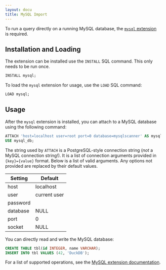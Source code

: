```yaml
---
layout: docu
title: MySQL Import
---
```


To run a query directly on a running MySQL database, the [`mysql` extension](../../extensions/mysql) is required.

## Installation and Loading

The extension can be installed use the `INSTALL` SQL command. This only needs to be run once.

```sql
INSTALL mysql;
```

To load the `mysql` extension for usage, use the `LOAD` SQL command:

```sql
LOAD mysql;
```

## Usage

After the `mysql` extension is installed, you can attach to a MySQL database using the following command:

```sql
ATTACH 'host=localhost user=root port=0 database=mysqlscanner' AS mysql_db (TYPE mysql_scanner, READ_ONLY);
USE mysql_db;
```

The string used by `ATTACH` is a PostgreSQL-style connection string (_not_ a MySQL connection string!). It is a list of connection arguments provided in `{key}={value}` format. Below is a list of valid arguments. Any options not provided are replaced by their default values.

| Setting  |   Default    |
|----------|--------------|
| host     | localhost    |
| user     | current user |
| password |              |
| database | NULL         |
| port     | 0            |
| socket   | NULL         |

You can directly read and write the MySQL database:

```sql
CREATE TABLE tbl(id INTEGER, name VARCHAR);
INSERT INTO tbl VALUES (42, 'DuckDB');
```

For a list of supported operations, see the [MySQL extension documentation](../../extensions/mysql#supported-operations).
